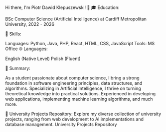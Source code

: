 Hi there, I'm Piotr Dawid Klepuszewski! 👋
🎓 Education:

BSc Computer Science (Artificial Intelligence) at Cardiff Metropolitan University, 2022 - 2026

🔧 Skills:

Languages: Python, Java, PHP, React, HTML, CSS, JavaScript
Tools: MS Office
🌐 Languages:

English (Native Level)
Polish (Fluent)

📝 Summary:

As a student passionate about computer science, I bring a strong foundation in software engineering principles, data structures, and algorithms. Specializing in Artificial Intelligence, I thrive on turning theoretical knowledge into practical solutions. Experienced in developing web applications, implementing machine learning algorithms, and much more.

🚀 University Projects Repository:
Explore my diverse collection of university projects, ranging from web development to AI implementations and database management. University Projects Repository
